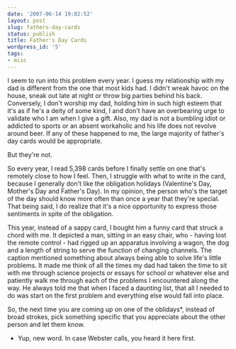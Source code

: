 ```yaml
---
date: '2007-06-14 19:02:52'
layout: post
slug: fathers-day-cards
status: publish
title: Father's Day Cards
wordpress_id: '5'
tags:
- misc
---
```


I seem to run into this problem every year.  I guess my relationship with my dad is different from the one that most kids had.  I didn't wreak havoc on the house, sneak out late at night or throw big parties behind his back.  Conversely, I don't worship my dad, holding him in such high esteem that it's as if he's a deity of some kind, I and don't have an overbearing urge to validate who I am when I give a gift.  Also, my dad is not a bumbling idiot or addicted to sports or an absent workaholic and his life does not revolve around beer.  If any of these happened to me, the large majority of father's day cards would be appropriate.

But they're not.

So every year, I read 5,398 cards before I finally settle on one that's remotely close to how I feel.  Then, I struggle with what to write in the card, because I generally don't like the obligation holidays (Valentine's Day, Mother's Day and Father's Day).  In my opinion, the person who's the target of the day should know more often than once a year that they're special.  That being said, I do realize that it's a nice opportunity to express those sentiments in spite of the obligation.

This year, instead of a sappy card, I bought him a funny card that struck a chord with me. It depicted a man, sitting in an easy chair, who - having lost the remote control - had rigged up an apparatus involving a wagon, the dog and a length of string to serve the function of changing channels.  The caption mentioned something about always being able to solve life's little problems.   It made me think of all the times my dad had taken the time to sit with me through science projects or essays for school or whatever else and patiently walk me through each of the problems I encountered along the way.  He always told me that when I faced a daunting list, that all I needed to do was start on the first problem and everything else would fall into place.

So, the next time you are coming up on one of the oblidays*, instead of broad strokes, pick something specific that you appreciate about the other person and let them know.

* Yup, new word. In case Webster calls, you heard it here first.